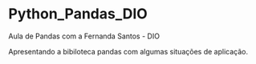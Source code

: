 # Python_Pandas_DIO
Aula de Pandas com a Fernanda Santos - DIO

Apresentando a bibiloteca pandas com algumas situações  de aplicação.
